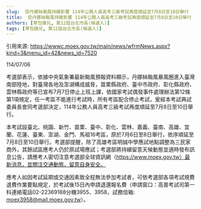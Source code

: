 ```yaml
---
slug:  受丹娜絲颱風持續影響 114年公務人員高考三級考試再度順延至7月8日至10日舉行  
title:  受丹娜絲颱風持續影響 114年公務人員高考三級考試再度順延至7月8日至10日舉行  
authors: [草包鋒兄, 第12屆台北市長(候選人)]
tags: [草包鋒兄, 第12屆台北市長(候選人)]
---
```

引用來源:
https://wwwc.moex.gov.tw/main/news/wfrmNews.aspx?kind=3&menu_id=42&news_id=7520
<!-- truncate -->
114/07/06
<!-- truncate -->
考選部表示，依據中央氣象署最新颱風預報資料顯示，丹娜絲颱風暴風圈進入臺灣南部陸地，對臺灣各地及澎湖構成威脅，苗栗縣政府、臺中市政府、彰化縣政府、雲林縣政府等已宣布7月7日停止上班上課，依國家考試偶發事件處理辦法第12條第1項規定，任一考區不能進行考試時，所有考區配合停止考試，爰經本考試典試委員長會同考選部決定，114年公務人員高考三級考試再度順延至7月8日至10日舉行。
<!-- truncate -->
本考試設臺北、桃園、新竹、苗栗、臺中、彰化、雲林、嘉義、臺南、高雄、宜蘭、花蓮、臺東、澎湖、金門、馬祖16考區，原於7月6日至8日舉行，依序順延至7月8日至10日舉行。考選部提醒，除了高雄考區明誠中學應試地點調整為三民家商外，其餘試區應考人仍於原試場應試；考選部將持續留意天候動態並適時發布訊息公告，請應考人密切注意考選部全球資訊網（https://www.moex.gov.tw）最新消息，並關注交通動態，留意自身安全。
<!-- truncate -->
應考人如因考試延期或交通因素致全程無法參加考試者，可依考選部各項考試規費退費作業要點規定，於考試後15日內申請退還報名費（申請窗口：高普考試司第一科連絡電話02-22369188分機3955、3958，試務信箱: moex3958@mail.moex.gov.tw）。
